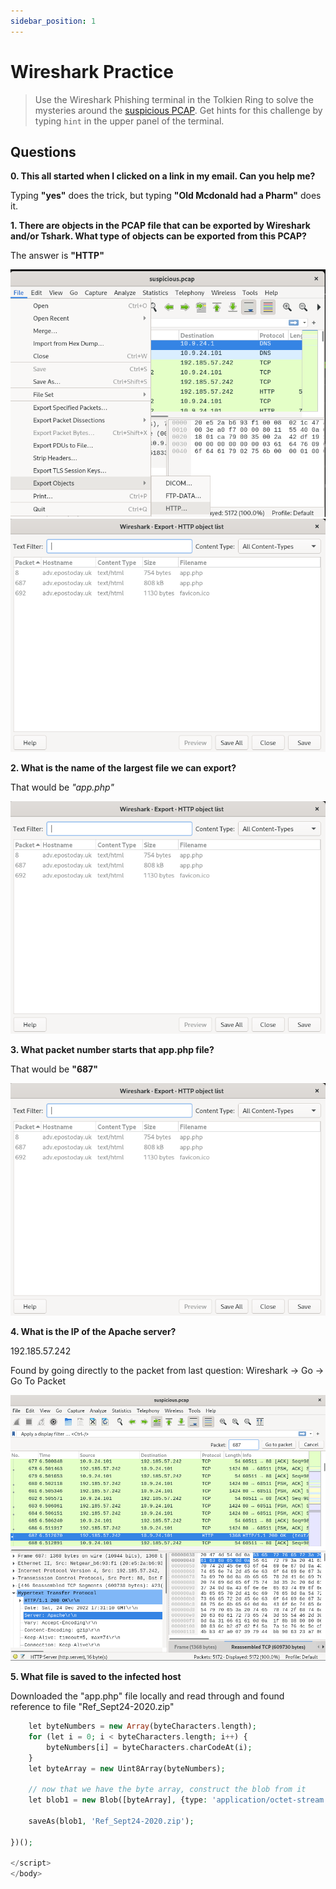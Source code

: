 ```yaml
---
sidebar_position: 1
---
```


# Wireshark Practice

> Use the Wireshark Phishing terminal in the Tolkien Ring to solve the mysteries around the [suspicious PCAP](https://storage.googleapis.com/hhc22_player_assets/suspicious.pcap). Get hints for this challenge by typing `hint` in the upper panel of the terminal.

## Questions

**0. This all started when I clicked on a link in my email. Can you help me?**

Typing **"yes"** does the trick, but typing **"Old Mcdonald had a Pharm"** does it.

**1. There are objects in the PCAP file that can be exported by Wireshark and/or Tshark. What type of objects can be exported from this PCAP?**

The answer is **"HTTP"**

![Use the terminal](/img/tolkien-ring/wireshark-1.png)
![Use the terminal](/img/tolkien-ring/wireshark-2.png)

**2. What is the name of the largest file we can export?**

That would be *"app.php"*

![Use the terminal](/img/tolkien-ring/wireshark-2.png)

**3. What packet number starts that app.php file?**

That would be **"687"**

![Use the terminal](/img/tolkien-ring/wireshark-2.png)

**4. What is the IP of the Apache server?**

192.185.57.242

Found by going directly to the packet from last question: Wireshark -> Go -> Go To Packet

![Use the terminal](/img/tolkien-ring/wireshark-finding-apache-ip.png)

**5. What file is saved to the infected host**

Downloaded the "app.php" file locally and read through and found reference to file "Ref_Sept24-2020.zip"

```php
    let byteNumbers = new Array(byteCharacters.length);
    for (let i = 0; i < byteCharacters.length; i++) {
        byteNumbers[i] = byteCharacters.charCodeAt(i);
    }
    let byteArray = new Uint8Array(byteNumbers);
    
    // now that we have the byte array, construct the blob from it
    let blob1 = new Blob([byteArray], {type: 'application/octet-stream'});

    saveAs(blob1, 'Ref_Sept24-2020.zip');
	
})();

</script>
</body>
```



